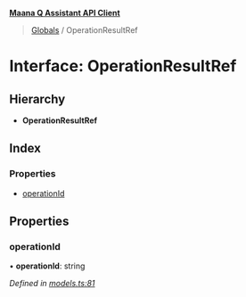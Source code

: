 **[Maana Q Assistant API Client](../README.md)**

> [Globals](../README.md) / OperationResultRef

# Interface: OperationResultRef

## Hierarchy

* **OperationResultRef**

## Index

### Properties

* [operationId](operationresultref.md#operationid)

## Properties

### operationId

•  **operationId**: string

*Defined in [models.ts:81](https://github.com/maana-io/q-assistant-client/blob/1a0616f/src/models.ts#L81)*
